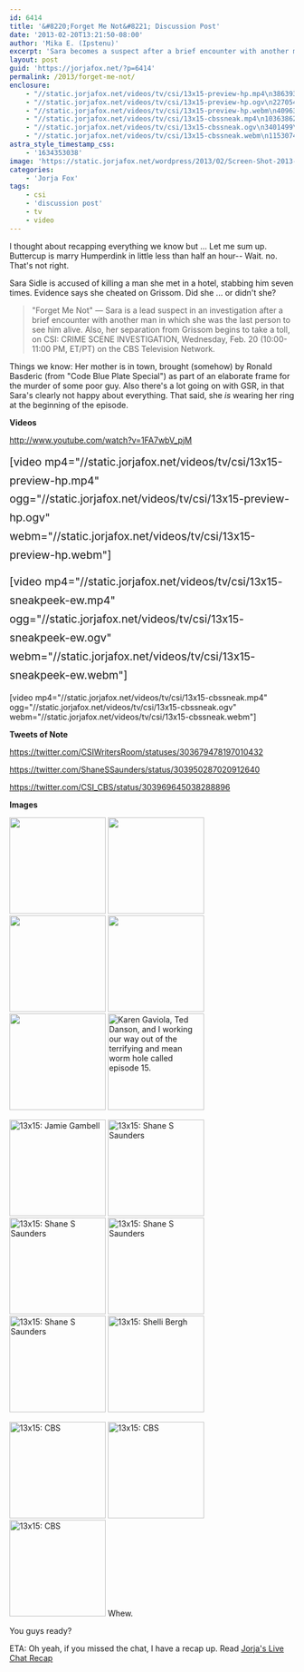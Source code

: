```yaml
---
id: 6414
title: '&#8220;Forget Me Not&#8221; Discussion Post'
date: '2013-02-20T13:21:50-08:00'
author: 'Mika E. (Ipstenu)'
excerpt: 'Sara becomes a suspect after a brief encounter with another man. What about Grissom? Did she... or didn''t she? And will she ... or won''t she?'
layout: post
guid: 'https://jorjafox.net/?p=6414'
permalink: /2013/forget-me-not/
enclosure:
    - "//static.jorjafox.net/videos/tv/csi/13x15-preview-hp.mp4\n3863933\nvideo/mp4\n"
    - "//static.jorjafox.net/videos/tv/csi/13x15-preview-hp.ogv\n2270547\nvideo/ogg\n"
    - "//static.jorjafox.net/videos/tv/csi/13x15-preview-hp.webm\n4096387\nvideo/webm\n"
    - "//static.jorjafox.net/videos/tv/csi/13x15-cbssneak.mp4\n10363862\nvideo/mp4\n"
    - "//static.jorjafox.net/videos/tv/csi/13x15-cbssneak.ogv\n3401499\nvideo/ogg\n"
    - "//static.jorjafox.net/videos/tv/csi/13x15-cbssneak.webm\n11530747\nvideo/webm\n"
astra_style_timestamp_css:
    - '1634353038'
image: 'https://static.jorjafox.net/wordpress/2013/02/Screen-Shot-2013-02-20-at-1.21.33-PM.png'
categories:
    - 'Jorja Fox'
tags:
    - csi
    - 'discussion post'
    - tv
    - video
---
```


I thought about recapping everything we know but ... Let me sum up. Buttercup is marry Humperdink in little less than half an hour-- Wait. no. That's not right.

Sara Sidle is accused of killing a man she met in a hotel, stabbing him seven times. Evidence says she cheated on Grissom. Did she ... or didn't she?
<blockquote>"Forget Me Not" — Sara is a lead suspect in an investigation after a brief encounter with another man in which she was the last person to see him alive. Also, her separation from Grissom begins to take a toll, on CSI: CRIME SCENE INVESTIGATION, Wednesday, Feb. 20 (10:00-11:00 PM, ET/PT) on the CBS Television Network.</blockquote>
Things we know: Her mother is in town, brought (somehow) by Ronald Basderic (from "Code Blue Plate Special") as part of an elaborate frame for the murder of some poor guy. Also there's a lot going on with GSR, in that Sara's clearly not happy about everything. That said, she <em>is</em> wearing her ring at the beginning of the episode.

<strong>Videos</strong>

http://www.youtube.com/watch?v=1FA7wbV_pjM

<span style="line-height: 1.714285714; font-size: 1.2rem;">[video mp4="//static.jorjafox.net/videos/tv/csi/13x15-preview-hp.mp4" ogg="//static.jorjafox.net/videos/tv/csi/13x15-preview-hp.ogv" webm="//static.jorjafox.net/videos/tv/csi/13x15-preview-hp.webm"]</span>

<span style="line-height: 1.714285714; font-size: 1.2rem;">[video mp4="//static.jorjafox.net/videos/tv/csi/13x15-</span><span style="line-height: 1.714285714; font-size: 1.2rem;">sneakpeek-ew</span><span style="line-height: 1.714285714; font-size: 1.2rem;">.mp4" ogg="//static.jorjafox.net/videos/tv/csi/13x15-</span><span style="line-height: 1.714285714; font-size: 1.2rem;">sneakpeek-ew</span><span style="line-height: 1.714285714; font-size: 1.2rem;">.ogv" webm="//static.jorjafox.net/videos/tv/csi/13x15-</span><span style="line-height: 1.714285714; font-size: 1.2rem;">sneakpeek-ew</span><span style="line-height: 1.714285714; font-size: 1.2rem;">.webm"]</span>

[video mp4="//static.jorjafox.net/videos/tv/csi/13x15-cbssneak.mp4" ogg="//static.jorjafox.net/videos/tv/csi/13x15-cbssneak.ogv" webm="//static.jorjafox.net/videos/tv/csi/13x15-cbssneak.webm"]

<strong>Tweets of Note</strong>

https://twitter.com/CSIWritersRoom/statuses/303679478197010432

https://twitter.com/ShaneSSaunders/status/303950287020912640

https://twitter.com/CSI_CBS/status/303969645038288896

<strong>Images</strong>

<a href="https://jorjafox.net/gallery/albums/tv/csi/pub/s13/promos/15-forget-csifiles01.jpg"><img alt="" src="https://jorjafox.net/gallery/cache/tv/csi/pub/s13/promos/15-forget-csifiles01_200_cw200_ch200_thumb.jpg" width="170" height="170" /></a> <a href="https://jorjafox.net/gallery/albums/tv/csi/pub/s13/promos/15-forget-csifiles02.jpg"><img alt="" src="https://jorjafox.net/gallery/cache/tv/csi/pub/s13/promos/15-forget-csifiles02_200_cw200_ch200_thumb.jpg" width="170" height="170" /></a> <a href="https://jorjafox.net/gallery/albums/tv/csi/pub/s13/promos/15-forget-csifiles03.jpg"><img alt="" src="https://jorjafox.net/gallery/cache/tv/csi/pub/s13/promos/15-forget-csifiles03_200_cw200_ch200_thumb.jpg" width="170" height="170" /></a> <a href="https://jorjafox.net/gallery/albums/tv/csi/pub/s13/promos/15-forget-csifiles04.jpg"><img alt="" src="https://jorjafox.net/gallery/cache/tv/csi/pub/s13/promos/15-forget-csifiles04_200_cw200_ch200_thumb.jpg" width="170" height="170" /></a> <a href="https://jorjafox.net/gallery/albums/tv/csi/pub/s13/promos/15-forget-csifiles05.jpg"><img alt="" src="https://jorjafox.net/gallery/cache/tv/csi/pub/s13/promos/15-forget-csifiles05_200_cw200_ch200_thumb.jpg" width="170" height="170" /></a> <a href="//static.jorjafox.net/wordpress/2013/01/391782_465848766798306_1315487482_n.jpeg"><img alt="Karen Gaviola, Ted Danson, and I working our way out of the terrifying and mean worm hole called episode 15." src="//static.jorjafox.net/wordpress/2013/01/391782_465848766798306_1315487482_n-300x225.jpeg" width="170" /></a>

<a title="13x15: Jamie Gambell" href="https://jorjafox.net/gallery/albums/tv/csi/pub/s13/candid/jaimegambell-001.jpg"><img alt="13x15: Jamie Gambell" src="https://jorjafox.net/gallery/cache/tv/csi/pub/s13/candid/jaimegambell-001_200_cw200_ch200_thumb.jpg" width="170" height="170" /></a> <a title="13x15: Shane S Saunders" href="https://jorjafox.net/gallery/albums/tv/csi/pub/s13/candid/shanes-007.jpg"><img alt="13x15: Shane S Saunders" src="https://jorjafox.net/gallery/cache/tv/csi/pub/s13/candid/shanes-007_200_cw200_ch200_thumb.jpg" width="170" height="170" /></a> <a title="13x15: Shane S Saunders" href="https://jorjafox.net/gallery/albums/tv/csi/pub/s13/candid/shanes-005.jpg"><img alt="13x15: Shane S Saunders" src="https://jorjafox.net/gallery/cache/tv/csi/pub/s13/candid/shanes-005_200_cw200_ch200_thumb.jpg" width="170" height="170" /></a> <a title="13x15: Shane S Saunders" href="https://jorjafox.net/gallery/albums/tv/csi/pub/s13/candid/shanes-004.jpg"><img alt="13x15: Shane S Saunders" src="https://jorjafox.net/gallery/cache/tv/csi/pub/s13/candid/shanes-004_200_cw200_ch200_thumb.jpg" width="170" height="170" /></a> <a title="13x15: Shane S Saunders" href="https://jorjafox.net/gallery/albums/tv/csi/pub/s13/candid/shanes-003.jpg"><img alt="13x15: Shane S Saunders" src="https://jorjafox.net/gallery/cache/tv/csi/pub/s13/candid/shanes-003_200_cw200_ch200_thumb.jpg" width="170" height="170" /></a> <a title="13x15: Shelli Bergh" href="https://jorjafox.net/gallery/albums/tv/csi/pub/s13/candid/shellibergh-010.jpg"><img alt="13x15: Shelli Bergh" src="https://jorjafox.net/gallery/cache/tv/csi/pub/s13/candid/shellibergh-010_200_cw200_ch200_thumb.jpg" width="170" height="170" /></a>

<a title="13x15: CBS" href="https://jorjafox.net/gallery/albums/tv/csi/pub/s13/promos/15-forget-006.jpeg"><img alt="13x15: CBS" src="https://jorjafox.net/gallery/cache/tv/csi/pub/s13/promos/15-forget-006_200_cw200_ch200_thumb.jpg" width="170" height="170" /></a> <a title="13x15: CBS" href="https://jorjafox.net/gallery/albums/tv/csi/pub/s13/promos/15-forget-007.jpeg"><img alt="13x15: CBS" src="https://jorjafox.net/gallery/cache/tv/csi/pub/s13/promos/15-forget-007_200_cw200_ch200_thumb.jpg" width="170" height="170" /></a> <a title="13x15: CBS" href="https://jorjafox.net/gallery/albums/tv/csi/pub/s13/promos/15-forget-008.jpeg"><img alt="13x15: CBS" src="https://jorjafox.net/gallery/cache/tv/csi/pub/s13/promos/15-forget-008_200_cw200_ch200_thumb.jpg" width="170" height="170" /></a>
Whew.

You guys ready?

ETA: Oh yeah, if you missed the chat, I have a recap up. Read <a href="https://jorjafox.net/2013/jorja-fox-live-chat-recap/">Jorja's Live Chat Recap</a>